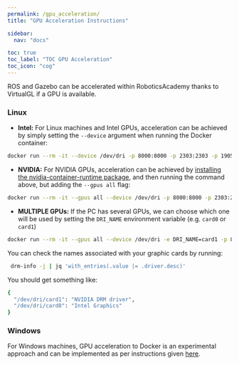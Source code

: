 ```yaml
---
permalink: /gpu_acceleration/
title: "GPU Acceleration Instructions"

sidebar:
  nav: "docs"

toc: true
toc_label: "TOC GPU Acceleration"
toc_icon: "cog"
---
```

ROS and Gazebo can be accelerated within RoboticsAcademy thanks to VirtualGL if a GPU is available.

### Linux


- **Intel:** For Linux machines and Intel GPUs, acceleration can be achieved by simply setting the ```--device``` argument when running the Docker container:
```bash
docker run --rm -it --device /dev/dri -p 8000:8000 -p 2303:2303 -p 1905:1905 -p 8765:8765 -p 6080:6080 -p 1108:1108 jderobot/robotics-academy
```

- **NVIDIA:** For NVIDIA GPUs, acceleration can be achieved by [installing the nvidia-container-runtime package](https://docs.docker.com/config/containers/resource_constraints/#gpu), and then running the command above, but adding the ```--gpus all``` flag:
```bash
docker run --rm -it --gpus all --device /dev/dri -p 8000:8000 -p 2303:2303 -p 1905:1905 -p 8765:8765 -p 6080:6080 -p 1108:1108 jderobot/robotics-academy
```

- **MULTIPLE GPUs:** If the PC has several GPUs, we can choose which one will be used by setting the ```DRI_NAME``` environment variable (e.g. ```card0``` or ```card1```)
```bash
docker run --rm -it --gpus all --device /dev/dri -e DRI_NAME=card1 -p 8000:8000 -p 2303:2303 -p 1905:1905 -p 8765:8765 -p 6080:6080 -p 1108:1108 jderobot/robotics-academy
```
You can check the names associated with your graphic cards by running:
```bash
 drm-info -j | jq 'with_entries(.value |= .driver.desc)'
```
You should get something like:
```bash
{
  "/dev/dri/card1": "NVIDIA DRM driver",
  "/dev/dri/card0": "Intel Graphics"
}
```

### Windows
For Windows machines, GPU acceleration to Docker is an experimental approach and can be implemented as per instructions given [here](https://www.docker.com/blog/wsl-2-gpu-support-is-here/).